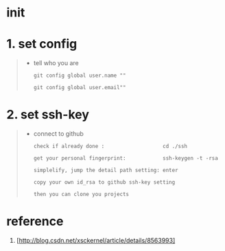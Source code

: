 init
====   

# 1. set config
> * tell who you are
>
>       git config global user.name ""
>
>       git config global user.email"" 

# 2. set ssh-key
> * connect to github
>
>       check if already done :                   cd ./ssh
>      
>       get your personal fingerprint:            ssh-keygen -t -rsa 
>      
>       simplelify, jump the detail path setting: enter
>      
>       copy your own id_rsa to github ssh-key setting
>      
>       then you can clone you projects

# reference
1. [http://blog.csdn.net/xsckernel/article/details/8563993]
